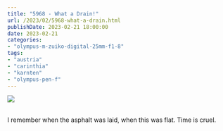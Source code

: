 ```yaml
---
title: "5968 - What a Drain!"
url: /2023/02/5968-what-a-drain.html
publishDate: 2023-02-21 18:00:00
date: 2023-02-21
categories:
- "olympus-m-zuiko-digital-25mm-f1-8"
tags:
- "austria"
- "carinthia"
- "karnten"
- "olympus-pen-f"
---
```

<div class="container">
<div class="center"><a target="_blank" href="https://d25zfm9zpd7gm5.cloudfront.net/1200x1200/2019/20191012_144428_lr.jpg"><img class="webfeedsFeaturedVisual" src="https://d25zfm9zpd7gm5.cloudfront.net/0600x0600/2019/20191012_144428_lr.jpg" /></a></div>
</div>
<br />

I remember when the asphalt was laid, when this was flat.
Time is cruel.
